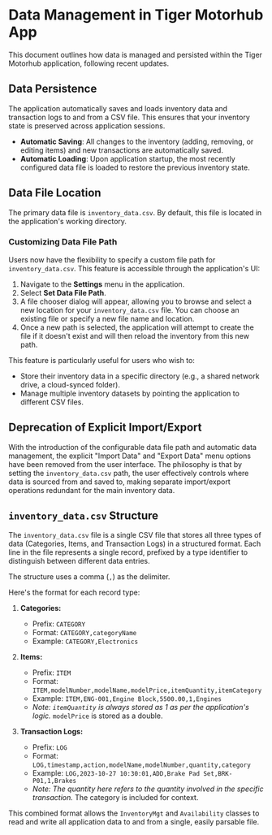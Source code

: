 # Data Management in Tiger Motorhub App

This document outlines how data is managed and persisted within the Tiger Motorhub application, following recent updates.

## Data Persistence

The application automatically saves and loads inventory data and transaction logs to and from a CSV file. This ensures that your inventory state is preserved across application sessions.

- **Automatic Saving**: All changes to the inventory (adding, removing, or editing items) and new transactions are automatically saved.
- **Automatic Loading**: Upon application startup, the most recently configured data file is loaded to restore the previous inventory state.

## Data File Location

The primary data file is `inventory_data.csv`. By default, this file is located in the application's working directory.

### Customizing Data File Path

Users now have the flexibility to specify a custom file path for `inventory_data.csv`. This feature is accessible through the application's UI:

1.  Navigate to the **Settings** menu in the application.
2.  Select **Set Data File Path**.
3.  A file chooser dialog will appear, allowing you to browse and select a new location for your `inventory_data.csv` file. You can choose an existing file or specify a new file name and location.
4.  Once a new path is selected, the application will attempt to create the file if it doesn't exist and will then reload the inventory from this new path.

This feature is particularly useful for users who wish to:
*   Store their inventory data in a specific directory (e.g., a shared network drive, a cloud-synced folder).
*   Manage multiple inventory datasets by pointing the application to different CSV files.

## Deprecation of Explicit Import/Export

With the introduction of the configurable data file path and automatic data management, the explicit "Import Data" and "Export Data" menu options have been removed from the user interface. The philosophy is that by setting the `inventory_data.csv` path, the user effectively controls where data is sourced from and saved to, making separate import/export operations redundant for the main inventory data.

## `inventory_data.csv` Structure

The `inventory_data.csv` file is a single CSV file that stores all three types of data (Categories, Items, and Transaction Logs) in a structured format. Each line in the file represents a single record, prefixed by a type identifier to distinguish between different data entries.

The structure uses a comma (`,`) as the delimiter.

Here's the format for each record type:

1.  **Categories:**
    -   Prefix: `CATEGORY`
    -   Format: `CATEGORY,categoryName`
    -   Example: `CATEGORY,Electronics`

2.  **Items:**
    -   Prefix: `ITEM`
    -   Format: `ITEM,modelNumber,modelName,modelPrice,itemQuantity,itemCategory`
    -   Example: `ITEM,ENG-001,Engine Block,5500.00,1,Engines`
    -   *Note: `itemQuantity` is always stored as 1 as per the application's logic.* `modelPrice` is stored as a double.

3.  **Transaction Logs:**
    -   Prefix: `LOG`
    -   Format: `LOG,timestamp,action,modelName,modelNumber,quantity,category`
    -   Example: `LOG,2023-10-27 10:30:01,ADD,Brake Pad Set,BRK-P01,1,Brakes`
    -   *Note: The quantity here refers to the quantity involved in the specific transaction.* The category is included for context.

This combined format allows the `InventoryMgt` and `Availability` classes to read and write all application data to and from a single, easily parsable file. 